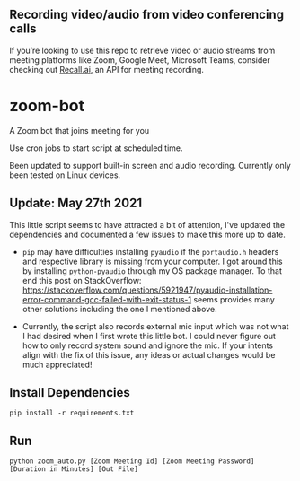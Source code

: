 ## Recording video/audio from video conferencing calls
If you’re looking to use this repo to retrieve video or audio streams from meeting platforms like Zoom, Google Meet, Microsoft Teams, consider checking out [Recall.ai](https://www.recall.ai/?utm_source=github&utm_medium=sponsorship&utm_campaign=zoom-bot), an API for meeting recording.

# zoom-bot
A Zoom bot that joins meeting for you

Use cron jobs to start script at scheduled time.

Been updated to support built-in screen and audio recording. Currently
only been tested on Linux devices.


## Update: May 27th 2021 

This little script seems to have attracted a bit of attention, I've updated the
dependencies and documented a few issues to make this more up to date.

- `pip` may have difficulties installing `pyaudio` if the `portaudio.h` headers
  and respective library is missing from your computer. I got around this by
  installing `python-pyaudio` through my OS package manager. To that end this
  post on StackOverflow:
  https://stackoverflow.com/questions/5921947/pyaudio-installation-error-command-gcc-failed-with-exit-status-1
  seems provides many other solutions including the one I mentioned above.

- Currently, the script also records external mic input which was not what I had
  desired when I first wrote this little bot. I could never figure out how to
  only record system sound and ignore the mic. If your intents align with the fix
  of this issue, any ideas or actual changes would be much appreciated!


## Install Dependencies
```
pip install -r requirements.txt
```
## Run
```
python zoom_auto.py [Zoom Meeting Id] [Zoom Meeting Password] [Duration in Minutes] [Out File]
```
